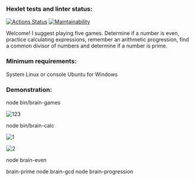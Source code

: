 ### Hexlet tests and linter status:
[![Actions Status](https://github.com/nneversky/fullstack-javascript-project-44/actions/workflows/hexlet-check.yml/badge.svg)](https://github.com/nneversky/fullstack-javascript-project-44/actions) [![Maintainability](https://api.codeclimate.com/v1/badges/bc6b1d4b7a6524a6d66c/maintainability)](https://codeclimate.com/github/nneversky/fullstack-javascript-project-44/maintainability)


Welcome! I suggest playing five games. Determine if a number is even, practice calculating expressions, 
remember an arithmetic progression, find a common divisor of numbers and determine if a number is prime.

### Minimum requirements:
System Linux or console Ubuntu for Windows

### Demonstration:

node bin/brain-games

![123](https://github.com/nneversky/fullstack-javascript-project-44/assets/106491710/49d523d5-6487-495e-8876-c7da5e05629a)

node bin/brain-calc

![1](https://github.com/nneversky/fullstack-javascript-project-44/assets/106491710/352e1ea2-c3c5-4724-a0dc-a4a5b7d33589)

![2](https://github.com/nneversky/fullstack-javascript-project-44/assets/106491710/954df461-60b4-4699-a1e0-3ece87c5e814)







node brain-even




brain-prime
node brain-gcd node brain-progression
